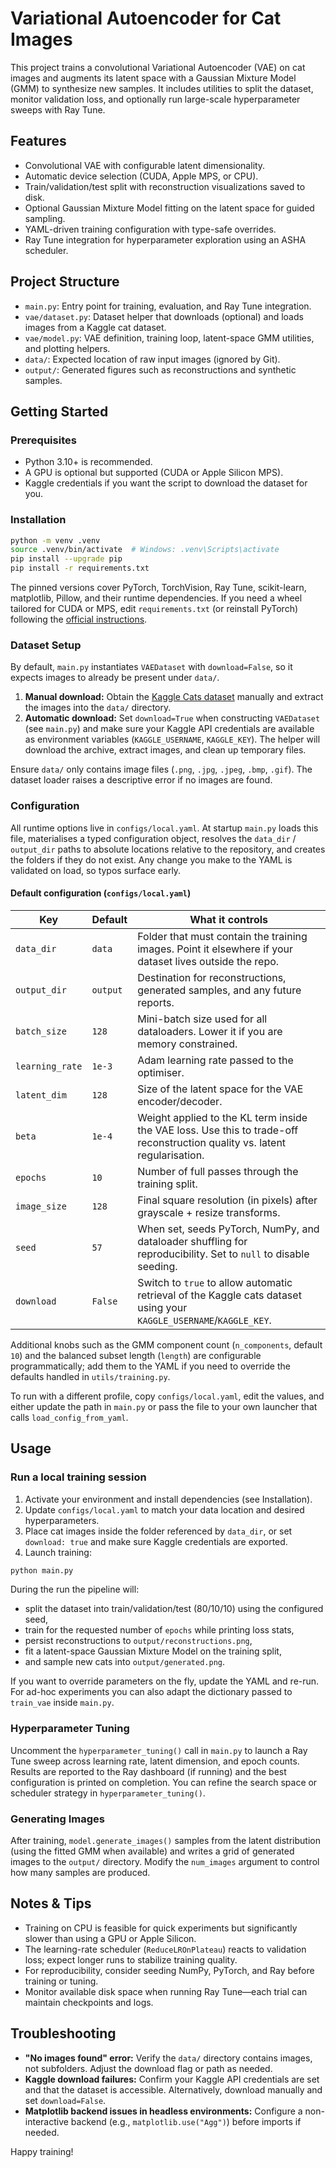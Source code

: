 # Variational Autoencoder for Cat Images

This project trains a convolutional Variational Autoencoder (VAE) on cat images and augments its latent space with a Gaussian Mixture Model (GMM) to synthesize new samples. It includes utilities to split the dataset, monitor validation loss, and optionally run large-scale hyperparameter sweeps with Ray Tune.

## Features
- Convolutional VAE with configurable latent dimensionality.
- Automatic device selection (CUDA, Apple MPS, or CPU).
- Train/validation/test split with reconstruction visualizations saved to disk.
- Optional Gaussian Mixture Model fitting on the latent space for guided sampling.
- YAML-driven training configuration with type-safe overrides.
- Ray Tune integration for hyperparameter exploration using an ASHA scheduler.

## Project Structure
- `main.py`: Entry point for training, evaluation, and Ray Tune integration.
- `vae/dataset.py`: Dataset helper that downloads (optional) and loads images from a Kaggle cat dataset.
- `vae/model.py`: VAE definition, training loop, latent-space GMM utilities, and plotting helpers.
- `data/`: Expected location of raw input images (ignored by Git).
- `output/`: Generated figures such as reconstructions and synthetic samples.

## Getting Started
### Prerequisites
- Python 3.10+ is recommended.
- A GPU is optional but supported (CUDA or Apple Silicon MPS).
- Kaggle credentials if you want the script to download the dataset for you.

### Installation
```bash
python -m venv .venv
source .venv/bin/activate  # Windows: .venv\Scripts\activate
pip install --upgrade pip
pip install -r requirements.txt
```
The pinned versions cover PyTorch, TorchVision, Ray Tune, scikit-learn, matplotlib, Pillow, and their runtime dependencies. If you need a wheel tailored for CUDA or MPS, edit `requirements.txt` (or reinstall PyTorch) following the [official instructions](https://pytorch.org/get-started/locally/).

### Dataset Setup
By default, `main.py` instantiates `VAEDataset` with `download=False`, so it expects images to already be present under `data/`.

1. **Manual download:** Obtain the [Kaggle Cats dataset](https://www.kaggle.com/borhanitrash/cat-dataset) manually and extract the images into the `data/` directory.
2. **Automatic download:** Set `download=True` when constructing `VAEDataset` (see `main.py`) and make sure your Kaggle API credentials are available as environment variables (`KAGGLE_USERNAME`, `KAGGLE_KEY`). The helper will download the archive, extract images, and clean up temporary files.

Ensure `data/` only contains image files (`.png`, `.jpg`, `.jpeg`, `.bmp`, `.gif`). The dataset loader raises a descriptive error if no images are found.

### Configuration
All runtime options live in `configs/local.yaml`. At startup `main.py` loads this file, materialises a typed configuration object, resolves the `data_dir` / `output_dir` paths to absolute locations relative to the repository, and creates the folders if they do not exist. Any change you make to the YAML is validated on load, so typos surface early.

#### Default configuration (`configs/local.yaml`)

| Key | Default | What it controls |
| --- | --- | --- |
| `data_dir` | `data` | Folder that must contain the training images. Point it elsewhere if your dataset lives outside the repo. |
| `output_dir` | `output` | Destination for reconstructions, generated samples, and any future reports. |
| `batch_size` | `128` | Mini-batch size used for all dataloaders. Lower it if you are memory constrained. |
| `learning_rate` | `1e-3` | Adam learning rate passed to the optimiser. |
| `latent_dim` | `128` | Size of the latent space for the VAE encoder/decoder. |
| `beta` | `1e-4` | Weight applied to the KL term inside the VAE loss. Use this to trade-off reconstruction quality vs. latent regularisation. |
| `epochs` | `10` | Number of full passes through the training split. |
| `image_size` | `128` | Final square resolution (in pixels) after grayscale + resize transforms. |
| `seed` | `57` | When set, seeds PyTorch, NumPy, and dataloader shuffling for reproducibility. Set to `null` to disable seeding. |
| `download` | `False` | Switch to `true` to allow automatic retrieval of the Kaggle cats dataset using your `KAGGLE_USERNAME`/`KAGGLE_KEY`. |

Additional knobs such as the GMM component count (`n_components`, default `10`) and the balanced subset length (`length`) are configurable programmatically; add them to the YAML if you need to override the defaults handled in `utils/training.py`.

To run with a different profile, copy `configs/local.yaml`, edit the values, and either update the path in `main.py` or pass the file to your own launcher that calls `load_config_from_yaml`.

## Usage
### Run a local training session
1. Activate your environment and install dependencies (see Installation).
2. Update `configs/local.yaml` to match your data location and desired hyperparameters.
3. Place cat images inside the folder referenced by `data_dir`, or set `download: true` and make sure Kaggle credentials are exported.
4. Launch training:
```bash
python main.py
```
During the run the pipeline will:
- split the dataset into train/validation/test (80/10/10) using the configured seed,
- train for the requested number of `epochs` while printing loss stats,
- persist reconstructions to `output/reconstructions.png`,
- fit a latent-space Gaussian Mixture Model on the training split,
- and sample new cats into `output/generated.png`.

If you want to override parameters on the fly, update the YAML and re-run. For ad-hoc experiments you can also adapt the dictionary passed to `train_vae` inside `main.py`.

### Hyperparameter Tuning
Uncomment the `hyperparameter_tuning()` call in `main.py` to launch a Ray Tune sweep across learning rate, latent dimension, and epoch counts. Results are reported to the Ray dashboard (if running) and the best configuration is printed on completion. You can refine the search space or scheduler strategy in `hyperparameter_tuning()`.

### Generating Images
After training, `model.generate_images()` samples from the latent distribution (using the fitted GMM when available) and writes a grid of generated images to the `output/` directory. Modify the `num_images` argument to control how many samples are produced.

## Notes & Tips
- Training on CPU is feasible for quick experiments but significantly slower than using a GPU or Apple Silicon.
- The learning-rate scheduler (`ReduceLROnPlateau`) reacts to validation loss; expect longer runs to stabilize training quality.
- For reproducibility, consider seeding NumPy, PyTorch, and Ray before training or tuning.
- Monitor available disk space when running Ray Tune—each trial can maintain checkpoints and logs.

## Troubleshooting
- **"No images found" error:** Verify the `data/` directory contains images, not subfolders. Adjust the download flag or path as needed.
- **Kaggle download failures:** Confirm your Kaggle API credentials are set and that the dataset is accessible. Alternatively, download manually and set `download=False`.
- **Matplotlib backend issues in headless environments:** Configure a non-interactive backend (e.g., `matplotlib.use("Agg")`) before imports if needed.

Happy training!
